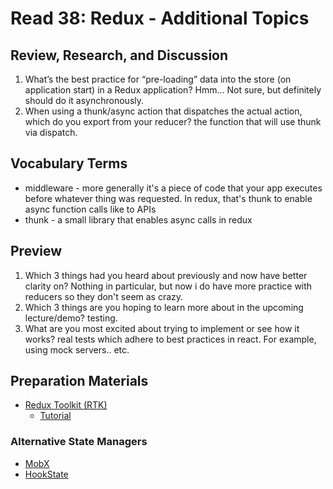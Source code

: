 # Read 38: Redux - Additional Topics

## Review, Research, and Discussion

1. What’s the best practice for “pre-loading” data into the store (on application start) in a Redux application? Hmm... Not sure, but definitely should do it asynchronously.
2. When using a thunk/async action that dispatches the actual action, which do you export from your reducer? the function that will use thunk via dispatch.

## Vocabulary Terms

* middleware - more generally it's a piece of code that your app executes before whatever thing was requested. In redux, that's thunk to enable async function calls like to APIs
* thunk - a small library that enables async calls in redux

## Preview

1. Which 3 things had you heard about previously and now have better clarity on?
Nothing in particular, but now i do have more practice with reducers so they don't seem as crazy.
2. Which 3 things are you hoping to learn more about in the upcoming lecture/demo?
testing.
3. What are you most excited about trying to implement or see how it works?
real tests which adhere to best practices in react. For example, using mock servers.. etc.

## Preparation Materials

* [Redux Toolkit (RTK)](https://redux-toolkit.js.org/)
  * [Tutorial](https://redux-toolkit.js.org/tutorials/intermediate-tutorial)

### Alternative State Managers

* [MobX](https://mobx.js.org/getting-started.html)
* [HookState](https://hookstate.js.org/)